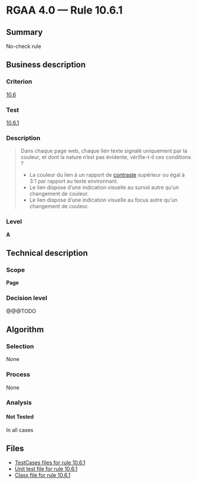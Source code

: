 # RGAA 4.0 — Rule 10.6.1

## Summary

No-check rule

## Business description

### Criterion

[10.6](https://www.numerique.gouv.fr/publications/rgaa-accessibilite/methode/criteres/#crit-10-6)

### Test

[10.6.1](https://www.numerique.gouv.fr/publications/rgaa-accessibilite/methode/criteres/#test-10-6-1)

### Description

> Dans chaque page web, chaque lien texte signalé uniquement par la couleur, et dont la nature n’est pas évidente, vérifie-t-il ces conditions ?
> 
> * La couleur du lien à un rapport de [contraste](https://www.numerique.gouv.fr/publications/rgaa-accessibilite/methode/glossaire/#contraste) supérieur ou égal à 3:1 par rapport au texte environnant.
> * Le lien dispose d’une indication visuelle au survol autre qu’un changement de couleur.
> * Le lien dispose d’une indication visuelle au focus autre qu’un changement de couleur.

### Level

**A**


## Technical description

### Scope

**Page**

### Decision level

@@@TODO


## Algorithm

### Selection

None

### Process

None

### Analysis

#### Not Tested

In all cases


## Files

- [TestCases files for rule 10.6.1](https://gitlab.com/asqatasun/Asqatasun/-/tree/master/rules/rules-rgaa4.0/src/test/resources/testcases/rgaa40/Rgaa40Rule100601/)
- [Unit test file for rule 10.6.1](https://gitlab.com/asqatasun/Asqatasun/-/blob/master/rules/rules-rgaa4.0/src/test/java/org/asqatasun/rules/rgaa40/Rgaa40Rule100601Test.java)
- [Class file for rule 10.6.1](https://gitlab.com/asqatasun/Asqatasun/-/blob/master/rules/rules-rgaa4.0/src/main/java/org/asqatasun/rules/rgaa40/Rgaa40Rule100601.java)


